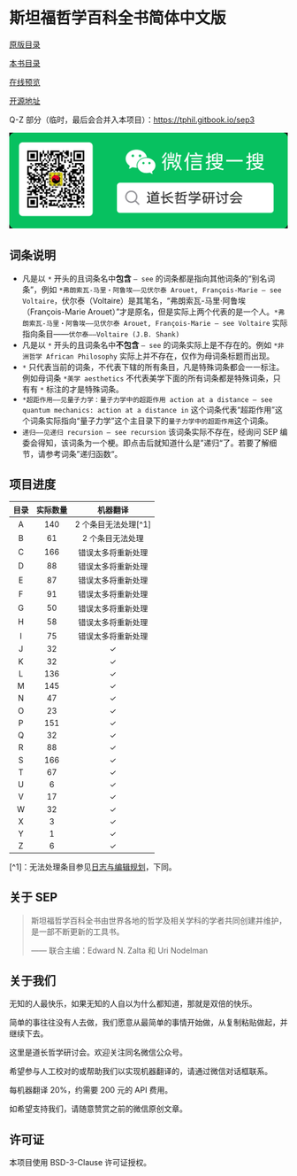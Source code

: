 # 斯坦福哲学百科全书简体中文版

[原版目录](https://plato.stanford.edu/contents.html)

[本书目录](mu-lu.md)

[在线预览](https://tphil.gitbook.io/sep/)

[开源地址](https://github.com/taophilosophy/SEP-CN)

Q-Z 部分（临时，最后会合并入本项目）：<https://tphil.gitbook.io/sep3>

![微信公众号](./.gitbook/assets/wechat.png)

## 词条说明

* 凡是以 `*` 开头的且词条名中**包含** `— see` 的词条都是指向其他词条的“别名词条”，例如 `*弗朗索瓦-马里‧阿鲁埃——见伏尔泰 Arouet, François-Marie — see Voltaire`，伏尔泰（Voltaire）是其笔名，“弗朗索瓦-马里‧阿鲁埃（François-Marie Arouet）”才是原名，但是实际上两个代表的是一个人。`*弗朗索瓦-马里‧阿鲁埃——见伏尔泰 Arouet, François-Marie — see Voltaire` 实际指向条目——`伏尔泰——Voltaire (J.B. Shank)`
* 凡是以 `*` 开头的且词条名中**不包含** `— see` 的词条实际上是不存在的。例如 `*非洲哲学 African Philosophy` 实际上并不存在，仅作为母词条标题而出现。
* `*` 只代表当前的词条，不代表下辖的所有条目，凡是特殊词条都会一一标注。例如母词条 `*美学 aesthetics` 不代表美学下面的所有词条都是特殊词条，只有有 `*` 标注的才是特殊词条。
* `*超距作用——见量子力学：量子力学中的超距作用 action at a distance — see quantum mechanics: action at a distance in` 这个词条代表“超距作用”这个词条实际指向“量子力学”这个主目录下的`量子力学中的超距作用`这个词条。
* `递归——见递归 recursion — see recursion` 该词条实际不存在，经询问 SEP 编委会得知，该词条为一个梗。即点击后就知道什么是”递归“了。若要了解细节，请参考词条”递归函数“。

## 项目进度

|  目录 |  实际数量 | 机器翻译 |
| :-: |:--: | :--: |
|  A  |   140 |   2 个条目无法处理[^1] |
|  B  |  61  |   2 个条目无法处理 |
|  C  |  166 |  错误太多将重新处理  |
|  D  |   88  |   错误太多将重新处理 |
|  E  |    87 |    错误太多将重新处理 |
|  F  |   91  |   错误太多将重新处理  |
|  G  |  50  |   错误太多将重新处理 |
|  H  |   58  | 错误太多将重新处理  |
|  I  |  75   |   错误太多将重新处理 |
|  J  |    32   |  ✓   |
|  K  |    32   |  ✓   |
|  L  |   136    |  ✓    |
|  M  |   145  |   ✓   |
|  N  |   47  |   ✓   |
|  O  |   23    |   ✓   |
|  P  |  151     |   ✓   |
|  Q  |    32  |     ✓ |
|  R  |   88   |    ✓  |
|  S  |   166    |    ✓  |
|  T  |   67    |    ✓  |
|  U  |     6  |    ✓  |
|  V  |  17    |    ✓  |
|  W  |    32   |    ✓  |
|  X  |  3   |   ✓   |
|  Y  |      1  |    ✓  |
|  Z  |    6  |    ✓  |

[^1]：无法处理条目参见[日志与编辑规划](qian-yan/ri-zhi-yu-bian-ji-gui-hua.md)，下同。

## 关于 SEP

>斯坦福哲学百科全书由世界各地的哲学及相关学科的学者共同创建并维护，是一部不断更新的工具书。
>
>—— 联合主编：Edward N. Zalta 和 Uri Nodelman

## 关于我们

无知的人最快乐，如果无知的人自以为什么都知道，那就是双倍的快乐。

简单的事往往没有人去做，我们愿意从最简单的事情开始做，从复制粘贴做起，并继续下去。

这里是道长哲学研讨会。欢迎关注同名微信公众号。

希望参与人工校对的或帮助我们以实现机器翻译的，请通过微信对话框联系。

每机器翻译 20%，约需要 200 元的 API 费用。

如希望支持我们，请随意赞赏之前的微信原创文章。

## 许可证

本项目使用 BSD-3-Clause 许可证授权。
